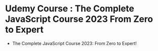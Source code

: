# Udemy Course : The Complete JavaScript Course 2023 From Zero to Expert

- The Complete JavaScript Course 2023: From Zero to Expert!
